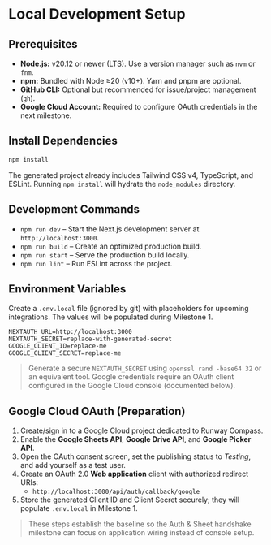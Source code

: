 # Local Development Setup

## Prerequisites
- **Node.js:** v20.12 or newer (LTS). Use a version manager such as `nvm` or `fnm`.
- **npm:** Bundled with Node ≥20 (v10+). Yarn and pnpm are optional.
- **GitHub CLI:** Optional but recommended for issue/project management (`gh`).
- **Google Cloud Account:** Required to configure OAuth credentials in the next milestone.

## Install Dependencies
```bash
npm install
```

The generated project already includes Tailwind CSS v4, TypeScript, and ESLint. Running `npm install` will hydrate the `node_modules` directory.

## Development Commands
- `npm run dev` – Start the Next.js development server at `http://localhost:3000`.
- `npm run build` – Create an optimized production build.
- `npm run start` – Serve the production build locally.
- `npm run lint` – Run ESLint across the project.

## Environment Variables
Create a `.env.local` file (ignored by git) with placeholders for upcoming integrations. The values will be populated during Milestone 1.

```
NEXTAUTH_URL=http://localhost:3000
NEXTAUTH_SECRET=replace-with-generated-secret
GOOGLE_CLIENT_ID=replace-me
GOOGLE_CLIENT_SECRET=replace-me
```

> Generate a secure `NEXTAUTH_SECRET` using `openssl rand -base64 32` or an equivalent tool. Google credentials require an OAuth client configured in the Google Cloud console (documented below).

## Google Cloud OAuth (Preparation)
1. Create/sign in to a Google Cloud project dedicated to Runway Compass.
2. Enable the **Google Sheets API**, **Google Drive API**, and **Google Picker API**.
3. Open the OAuth consent screen, set the publishing status to *Testing*, and add yourself as a test user.
4. Create an OAuth 2.0 **Web application** client with authorized redirect URIs:
   - `http://localhost:3000/api/auth/callback/google`
5. Store the generated Client ID and Client Secret securely; they will populate `.env.local` in Milestone 1.

> These steps establish the baseline so the Auth & Sheet handshake milestone can focus on application wiring instead of console setup.

